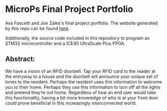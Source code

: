 # MicroPs Final Project Portfolio
Ava Fascetti and Joe Zales's final project portfolio. The website generated by this repo can be found [here](https://joseph-q-zales.github.io/HMC-MicroPs-Final-Portfolio/).

Additionally, the source code included in this repository to program an STM32 microcontroller and a ICE40 UltraScale Plus FPGA.

## Abstract:
We have a vision of an RFID doorbell. Tap your RFID card to the reader at the entryway to a house and the doorbell will announce your unique set of tones to the resident. Perhaps the resident uses this information to welcome you to their home. Perhaps they use this information to turn off all the lights and pretend they’re not home. Regardless of how an end user would take this functionality, having a bit more knowledge of who is at your front door could prove beneficial in this increasingly interconnected world.




